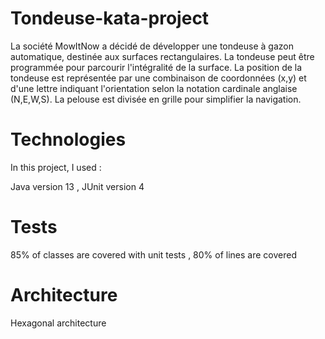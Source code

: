 # Tondeuse-kata-project

La société MowItNow a décidé de développer une tondeuse à gazon automatique, destinée aux surfaces rectangulaires.
La tondeuse peut être programmée pour parcourir l'intégralité de la surface. La position de la tondeuse est représentée par une combinaison de coordonnées (x,y)
et d'une lettre indiquant l'orientation selon la notation cardinale anglaise (N,E,W,S).
La pelouse est divisée en grille pour simplifier la navigation.

# Technologies

In this project, I used :

Java version 13
, JUnit version 4


# Tests

85% of classes are covered with unit tests
, 80% of lines are covered

# Architecture

Hexagonal architecture
